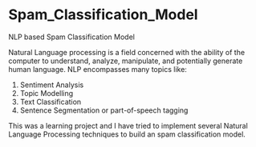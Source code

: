 # Spam_Classification_Model
NLP based Spam Classification Model

Natural Language processing is a field concerned with the ability of the computer to understand, analyze, manipulate, and potentially generate human language. NLP encompasses many topics like:
1. Sentiment Analysis
2. Topic Modelling
3. Text Classification
4. Sentence Segmentation or part-of-speech tagging

This was a learning project and I have tried to implement several Natural Language Processing techniques to build an spam classification model.




